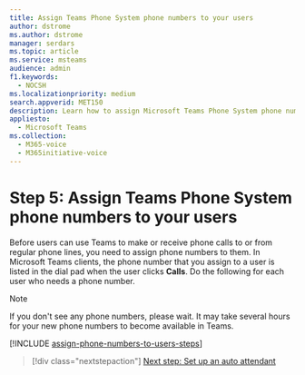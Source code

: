 ```yaml
---
title: Assign Teams Phone System phone numbers to your users
author: dstrome
ms.author: dstrome
manager: serdars
ms.topic: article
ms.service: msteams
audience: admin
f1.keywords: 
  - NOCSH
ms.localizationpriority: medium
search.appverid: MET150
description: Learn how to assign Microsoft Teams Phone System phone numbers to users in your organization.
appliesto: 
  - Microsoft Teams
ms.collection: 
  - M365-voice
  - M365initiative-voice
---
```


# Step 5: Assign Teams Phone System phone numbers to your users

Before users can use Teams to make or receive phone calls to or from regular phone lines, you need to assign phone numbers to them. In Microsoft Teams clients, the phone number that you assign to a user is listed in the dial pad when the user clicks **Calls**. Do the following for each user who needs a phone number.

> [!NOTE]
> If you don't see any phone numbers, please wait. It may take several hours for your new phone numbers to become available in Teams.

[!INCLUDE [assign-phone-numbers-to-users-steps](../includes/assign-phone-numbers-to-users-steps.md)]

> [!div class="nextstepaction"]
> [Next step: Set up an auto attendant](set-up-auto-attendant.md?tabs=general-info)
